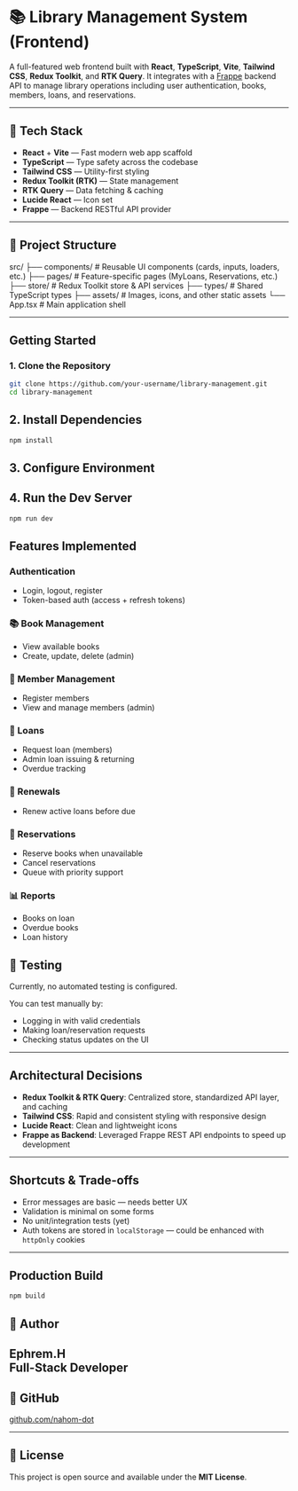 # 📚 Library Management System (Frontend)

A full-featured web frontend built with **React**, **TypeScript**, **Vite**, **Tailwind CSS**, **Redux Toolkit**, and **RTK Query**. It integrates with a [Frappe](https://frappeframework.com/) backend API to manage library operations including user authentication, books, members, loans, and reservations.

---

## 🚀 Tech Stack

- **React** + **Vite** — Fast modern web app scaffold
- **TypeScript** — Type safety across the codebase
- **Tailwind CSS** — Utility-first styling
- **Redux Toolkit (RTK)** — State management
- **RTK Query** — Data fetching & caching
- **Lucide React** — Icon set
- **Frappe** — Backend RESTful API provider

---

## 📁 Project Structure
src/
├── components/ # Reusable UI components (cards, inputs, loaders, etc.)
├── pages/ # Feature-specific pages (MyLoans, Reservations, etc.)
├── store/ # Redux Toolkit store & API services
├── types/ # Shared TypeScript types
├── assets/ # Images, icons, and other static assets
└── App.tsx # Main application shell

---

##  Getting Started

### 1. Clone the Repository

```bash
git clone https://github.com/your-username/library-management.git
cd library-management

```

## 2. Install Dependencies

```bash
npm install 
```
## 3. Configure Environment

## 4. Run the Dev Server

```bash
npm run dev
```

## Features Implemented

###  Authentication
- Login, logout, register  
- Token-based auth (access + refresh tokens)

### 📚 Book Management
- View available books  
- Create, update, delete (admin)

### 👤 Member Management
- Register members  
- View and manage members (admin)

### 📘 Loans
- Request loan (members)  
- Admin loan issuing & returning  
- Overdue tracking

### 🔄 Renewals
- Renew active loans before due

### 📌 Reservations
- Reserve books when unavailable  
- Cancel reservations  
- Queue with priority support

### 📊 Reports
- Books on loan  
- Overdue books  
- Loan history

## 🧪 Testing

Currently, no automated testing is configured.

You can test manually by:
- Logging in with valid credentials  
- Making loan/reservation requests  
- Checking status updates on the UI  

---

##  Architectural Decisions

- **Redux Toolkit & RTK Query**: Centralized store, standardized API layer, and caching  
- **Tailwind CSS**: Rapid and consistent styling with responsive design  
- **Lucide React**: Clean and lightweight icons  
- **Frappe as Backend**: Leveraged Frappe REST API endpoints to speed up development  

---

##  Shortcuts & Trade-offs

- Error messages are basic — needs better UX  
- Validation is minimal on some forms  
- No unit/integration tests (yet)  
- Auth tokens are stored in `localStorage` — could be enhanced with `httpOnly` cookies  

---

##  Production Build

```bash
npm build
```

## 👤 Author

**Ephrem.H**  
  Full-Stack Developer 
---

## 🔗 GitHub

[github.com/nahom-dot](https://github.com/nahom-dot)

---

## 🧾 License

This project is open source and available under the **MIT License**.
